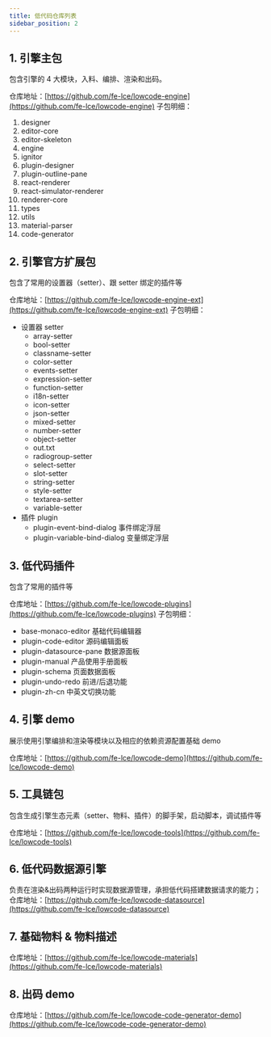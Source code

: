 ```yaml
---
title: 低代码仓库列表
sidebar_position: 2
---
```


## 1. 引擎主包

包含引擎的 4 大模块，入料、编排、渲染和出码。

仓库地址：[https://github.com/fe-lce/lowcode-engine](https://github.com/fe-lce/lowcode-engine)
子包明细：

1. designer
2. editor-core
3. editor-skeleton
4. engine
5. ignitor
6. plugin-designer
7. plugin-outline-pane
8. react-renderer
9. react-simulator-renderer
10. renderer-core
11. types
12. utils
13. material-parser
14. code-generator

## 2. 引擎官方扩展包

包含了常用的设置器（setter）、跟 setter 绑定的插件等

仓库地址：[https://github.com/fe-lce/lowcode-engine-ext](https://github.com/fe-lce/lowcode-engine-ext)
子包明细：

- 设置器 setter
  - array-setter
  - bool-setter
  - classname-setter
  - color-setter
  - events-setter
  - expression-setter
  - function-setter
  - i18n-setter
  - icon-setter
  - json-setter
  - mixed-setter
  - number-setter
  - object-setter
  - out.txt
  - radiogroup-setter
  - select-setter
  - slot-setter
  - string-setter
  - style-setter
  - textarea-setter
  - variable-setter
- 插件 plugin
  - plugin-event-bind-dialog 事件绑定浮层
  - plugin-variable-bind-dialog 变量绑定浮层

## 3. 低代码插件

包含了常用的插件等

仓库地址：[https://github.com/fe-lce/lowcode-plugins](https://github.com/fe-lce/lowcode-plugins)
子包明细：

- base-monaco-editor 基础代码编辑器
- plugin-code-editor 源码编辑面板
- plugin-datasource-pane 数据源面板
- plugin-manual 产品使用手册面板
- plugin-schema 页面数据面板
- plugin-undo-redo 前进/后退功能
- plugin-zh-cn 中英文切换功能

## 4. 引擎 demo

展示使用引擎编排和渲染等模块以及相应的依赖资源配置基础 demo

仓库地址：[https://github.com/fe-lce/lowcode-demo](https://github.com/fe-lce/lowcode-demo)

## 5. 工具链包

包含生成引擎生态元素（setter、物料、插件）的脚手架，启动脚本，调试插件等

仓库地址：[https://github.com/fe-lce/lowcode-tools](https://github.com/fe-lce/lowcode-tools)

## 6. 低代码数据源引擎

负责在渲染&出码两种运行时实现数据源管理，承担低代码搭建数据请求的能力；
仓库地址：[https://github.com/fe-lce/lowcode-datasource](https://github.com/fe-lce/lowcode-datasource)

## 7. 基础物料 & 物料描述

仓库地址：[https://github.com/fe-lce/lowcode-materials](https://github.com/fe-lce/lowcode-materials)

## 8. 出码 demo

仓库地址：[https://github.com/fe-lce/lowcode-code-generator-demo](https://github.com/fe-lce/lowcode-code-generator-demo)
